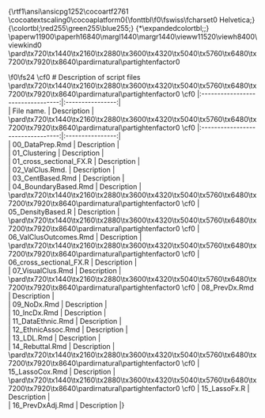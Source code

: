 {\rtf1\ansi\ansicpg1252\cocoartf2761
\cocoatextscaling0\cocoaplatform0{\fonttbl\f0\fswiss\fcharset0 Helvetica;}
{\colortbl;\red255\green255\blue255;}
{\*\expandedcolortbl;;}
\paperw11900\paperh16840\margl1440\margr1440\vieww11520\viewh8400\viewkind0
\pard\tx720\tx1440\tx2160\tx2880\tx3600\tx4320\tx5040\tx5760\tx6480\tx7200\tx7920\tx8640\pardirnatural\partightenfactor0

\f0\fs24 \cf0 # Description of script files\
\pard\tx720\tx1440\tx2160\tx2880\tx3600\tx4320\tx5040\tx5760\tx6480\tx7200\tx7920\tx8640\pardirnatural\partightenfactor0
\cf0 |:---------------------------------:|:----------------:|\
| File name.                        | Description  |\
\pard\tx720\tx1440\tx2160\tx2880\tx3600\tx4320\tx5040\tx5760\tx6480\tx7200\tx7920\tx8640\pardirnatural\partightenfactor0
\cf0 |:---------------------------------:|:----------------:|\
| 00_DataPrep.Rmd            | Description |\
| 01_Clustering                    | Description |\
| 01_cross_sectional_FX.R | Description |\
| 02_ValClus.Rmd.               | Description |\
| 03_CentBased.Rmd | Description |\
| 04_BoundaryBased.Rmd | Description |\
\pard\tx720\tx1440\tx2160\tx2880\tx3600\tx4320\tx5040\tx5760\tx6480\tx7200\tx7920\tx8640\pardirnatural\partightenfactor0
\cf0 | 05_DensityBased.R | Description |\
\pard\tx720\tx1440\tx2160\tx2880\tx3600\tx4320\tx5040\tx5760\tx6480\tx7200\tx7920\tx8640\pardirnatural\partightenfactor0
\cf0 | 06_ValClusOutcomes.Rmd | Description |\
\pard\tx720\tx1440\tx2160\tx2880\tx3600\tx4320\tx5040\tx5760\tx6480\tx7200\tx7920\tx8640\pardirnatural\partightenfactor0
\cf0 | 06_cross_sectional_FX.R | Description |\
| 07_VisualClus.Rmd | Description |\
\pard\tx720\tx1440\tx2160\tx2880\tx3600\tx4320\tx5040\tx5760\tx6480\tx7200\tx7920\tx8640\pardirnatural\partightenfactor0
\cf0 | 08_PrevDx.Rmd | Description |\
| 09_NoDx.Rmd | Description |\
| 10_IncDx.Rmd | Description |\
| 11_DataEthnic.Rmd | Description |\
| 12_EthnicAssoc.Rmd | Description |\
| 13_LDL.Rmd | Description |\
| 14_Rebuttal.Rmd | Description |\
\pard\tx720\tx1440\tx2160\tx2880\tx3600\tx4320\tx5040\tx5760\tx6480\tx7200\tx7920\tx8640\pardirnatural\partightenfactor0
\cf0 | 15_LassoCox.Rmd | Description |\
\pard\tx720\tx1440\tx2160\tx2880\tx3600\tx4320\tx5040\tx5760\tx6480\tx7200\tx7920\tx8640\pardirnatural\partightenfactor0
\cf0 | 15_LassoFx.R | Description |\
| 16_PrevDxAdj.Rmd | Description |}